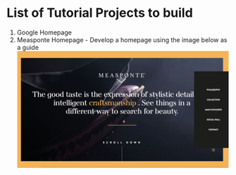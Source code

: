 # List of Tutorial Projects to build

1. Google Homepage
2. Measponte Homepage - Develop a homepage using the image below as a guide
![Image](blob/ScreenShot.png)

